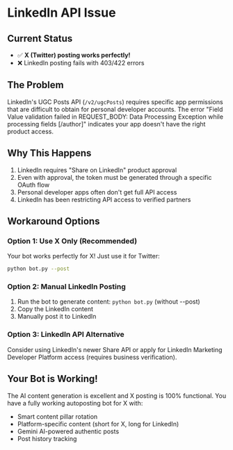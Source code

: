 # LinkedIn API Issue

## Current Status
- ✅ **X (Twitter) posting works perfectly!**
- ❌ LinkedIn posting fails with 403/422 errors

## The Problem
LinkedIn's UGC Posts API (`/v2/ugcPosts`) requires specific app permissions that are difficult to obtain for personal developer accounts. The error "Field Value validation failed in REQUEST_BODY: Data Processing Exception while processing fields [/author]" indicates your app doesn't have the right product access.

## Why This Happens
1. LinkedIn requires "Share on LinkedIn" product approval
2. Even with approval, the token must be generated through a specific OAuth flow
3. Personal developer apps often don't get full API access
4. LinkedIn has been restricting API access to verified partners

## Workaround Options

### Option 1: Use X Only (Recommended)
Your bot works perfectly for X! Just use it for Twitter:
```bash
python bot.py --post
```

### Option 2: Manual LinkedIn Posting
1. Run the bot to generate content: `python bot.py` (without --post)
2. Copy the LinkedIn content
3. Manually post it to LinkedIn

### Option 3: LinkedIn API Alternative
Consider using LinkedIn's newer Share API or apply for LinkedIn Marketing Developer Platform access (requires business verification).

## Your Bot is Working!
The AI content generation is excellent and X posting is 100% functional. You have a fully working autoposting bot for X with:
- Smart content pillar rotation
- Platform-specific content (short for X, long for LinkedIn)
- Gemini AI-powered authentic posts
- Post history tracking
